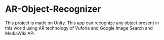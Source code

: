 # AR-Object-Recognizer
This project is made on Unity.
This app can recognize any object present in this world using AR technology of Vuforia and Google Image Search and MediaWiki API.
